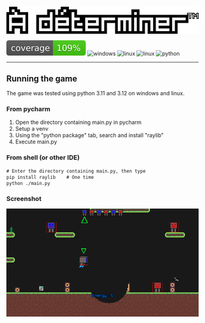 ![](meta/logo.png)

![](meta/coverage.svg) 
![windows](https://img.shields.io/badge/platform-windows-blue)
![linux](https://img.shields.io/badge/platform-linux-orange)
![linux](https://img.shields.io/badge/platform-blackberry-black)
![python](https://img.shields.io/badge/Python-FFD43B?style=for-the-badge&logo=python&logoColor=blue)

-----------------------------------

## Running the game

The game was tested using python 3.11 and 3.12 on windows and linux.

### From pycharm
1) Open the directory containing main.py in pycharm
2) Setup a venv
3) Using the "python package" tab, search and install "raylib"
4) Execute main.py

### From shell (or other IDE)
```shell
# Enter the directory containing main.py, then type
pip install raylib    # One time
python ./main.py
```

### Screenshot
![](meta/screenshot000.png)